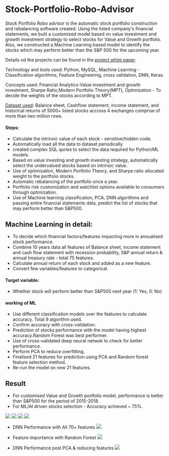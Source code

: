 # Stock-Portfolio-Robo-Advisor

Stock Portfolio Robo advisor is the automatic stock portfolio construction and rebalancing software created. Using the listed company's financial statements, we built a customized model based on value investment and growth investment strategy to select stocks for Value and Growth portfolio. Also, we constructed a Machine Learning based model to identify the stocks which may perform better than the S&P 500 for the upcoming year.

Details od the projects can be found in the [project white paper](https://github.com/sushantsbelapurkar/Stock-Portfolio-Robo-Advisor/blob/master/1_Portfolio_Robo_Advisor_White_paper.pdf).

Technology and tools used: Python, MySQL, Machine Learning - Classification algorithms, Feature Engineering, cross validation, DNN, Keras. 

Concepts used: Financial Analytics-Value investment and growth investment, Sharpe Ratio,Modern Portfolio Theory(MPT), Optimization - To decide the weights of the stocks according to MPT.

[Dataset used](https://github.com/antoinevulcain/Financial-Modeling-Prep-API): Balance sheet, Cashflow statement, income statement, and historical returns of 5000+ listed stocks accross 4 exchanges comprise of more than two million rows.


#### Steps:
-	Calculate the intrinsic value of each stock - sensitive/hidden code.
- Automatically load all the data to dataset periodically
- created complex SQL quries to select the data required for Python/ML models.
-	Based on value investing and growth investing strategy, automatically select the undervalued stocks based on intrinsic value.
-	Use of optimization, Modern Portfolio Theory, and Sharpe ratio allocated weight to the portfolio stocks.
-	Automatic rebalancing of the portfolio once a year.
-	Portfolio risk customization and watchlist options available to consumers through optimization.
-	Use of Machine learning classification, PCA, DNN algorithms and passing entire financial statements data, predict the list of stocks that may perform better than S&P500. 

## Machine Learning in detail:
- To decide which financial factors/features impacting more in annualised stock performance.
- Combine 10 years data all features of Balance sheet, income statement and cash flow statement with recession probability, S&P annual     return & annual treasury rate - total 75 features.
- Calculate annual return of each stock and added as a new feature.
- Convert few variables/features to categorical.

#### Target variable:
- Whether stock will perform better than S&P500 next year (1: Yes, 0: No)

#### working of ML
- Use different classification models over the features to calculate accuracy. Total 9 algorithm used.
- Confirm accuracy with cross-validation.
- Prediction of stocks performance with the model having highest accuracy.Random Forest was best performer.
- Use of cross-validated deep neural netwok to check for better performance.
- Perform PCA to reduce overfitting.
- Finalised 21 features for prediction using PCA and Random forest feature selection method.
- Re-run the model on new 21 features.

## Result
- For customised Value and Growth portfolio model, performance is better than S&P500 for the period of 2015-2018.
- For ML/AI driven stocks selection - Accuracy achieved ~ 75%.

 ![](images/Efficient_Frontier_Value_portfolio.png)
 ![](images/Value_Portfolio_vs_S&P500.png)
 ![](images/Efficient_Frontier_Growth_Portfolio.png)
 ![](images/Growth_Portfolio_vs_S&p500.png)
 
 - DNN Performance with All 70+ features 
 ![](images/DNN_All_features.png)
 
 - Feature importance with Random Forest
 ![](images/Feature_importance.png)
 
 - DNN Performance post PCA & reducing features
 ![](images/DNN_Post_PCA.png)
